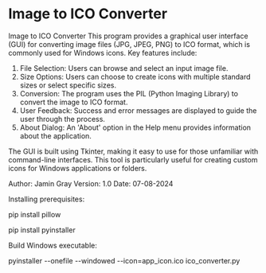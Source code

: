 # Image to ICO Converter
 Image to ICO Converter
This program provides a graphical user interface (GUI) for converting image files (JPG, JPEG, PNG)
to ICO format, which is commonly used for Windows icons. Key features include:

1. File Selection: Users can browse and select an input image file.
2. Size Options: Users can choose to create icons with multiple standard sizes or select specific sizes.
3. Conversion: The program uses the PIL (Python Imaging Library) to convert the image to ICO format.
4. User Feedback: Success and error messages are displayed to guide the user through the process.
5. About Dialog: An 'About' option in the Help menu provides information about the application.

The GUI is built using Tkinter, making it easy to use for those unfamiliar with command-line interfaces.
This tool is particularly useful for creating custom icons for Windows applications or folders.

Author: Jamin Gray
Version: 1.0
Date: 07-08-2024


Installing prerequisites:

pip install pillow

pip install pyinstaller

Build Windows executable:

pyinstaller --onefile --windowed --icon=app_icon.ico ico_converter.py
